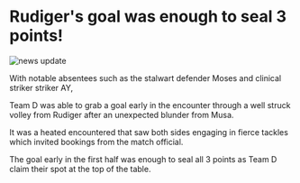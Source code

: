 ---
---

# Rudiger's goal was enough to seal 3 points!

![news update](/cup.jpg)

With notable absentees such as the stalwart defender Moses and clinical striker striker AY,

Team D was able to grab a goal early in the encounter through a well struck volley from Rudiger after an unexpected blunder from Musa.

It was a heated encountered that saw both sides engaging in fierce tackles which invited bookings from the match official.

The goal early in the first half was enough to seal all 3 points as Team D claim their spot at the top of the table.
